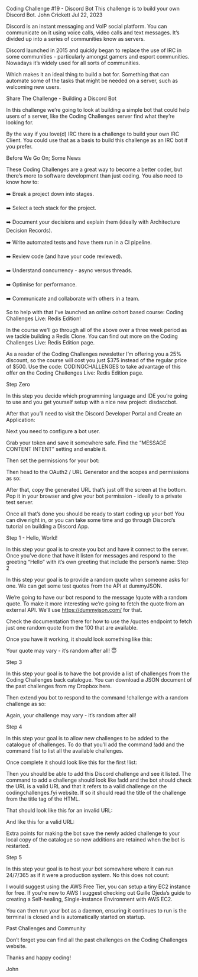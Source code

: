 Coding Challenge #19 - Discord Bot
This challenge is to build your own Discord Bot.
John Crickett
Jul 22, 2023

Discord is an instant messaging and VoIP social platform. You can communicate on it using voice calls, video calls and text messages. It’s divided up into a series of communities know as servers.

Discord launched in 2015 and quickly began to replace the use of IRC in some communities - particularly amongst gamers and esport communities. Nowadays it’s widely used for all sorts of communities.

Which makes it an ideal thing to build a bot for. Something that can automate some of the tasks that might be needed on a server, such as welcoming new users.

Share
The Challenge - Building a Discord Bot

In this challenge we’re going to look at building a simple bot that could help users of a server, like the Coding Challenges server find what they’re looking for.

By the way if you love(d) IRC there is a challenge to build your own IRC Client. You could use that as a basis to build this challenge as an IRC bot if you prefer.

Before We Go On; Some News

These Coding Challenges are a great way to become a better coder, but there’s more to software development than just coding. You also need to know how to:

➡️ Break a project down into stages.

➡️ Select a tech stack for the project.

➡️ Document your decisions and explain them (ideally with Architecture Decision Records).

➡️ Write automated tests and have them run in a CI pipeline.

➡️ Review code (and have your code reviewed).

➡️ Understand concurrency - async versus threads.

➡️ Optimise for performance.

➡️ Communicate and collaborate with others in a team.

So to help with that I’ve launched an online cohort based course: Coding Challenges Live: Redis Edition!

In the course we’ll go through all of the above over a three week period as we tackle building a Redis Clone. You can find out more on the Coding Challenges Live: Redis Edition page.

As a reader of the Coding Challenges newsletter I’m offering you a 25% discount, so the course will cost you just $375 instead of the regular price of $500. Use the code: CODINGCHALLENGES to take advantage of this offer on the Coding Challenges Live: Redis Edition page.

Step Zero

In this step you decide which programming language and IDE you’re going to use and you get yourself setup with a nice new project: disdaccbot.

After that you’ll need to visit the Discord Developer Portal and Create an Application:

Next you need to configure a bot user.

Grab your token and save it somewhere safe. Find the “MESSAGE CONTENT INTENT” setting and enable it.

Then set the permissions for your bot:

Then head to the OAuth2 / URL Generator and the scopes and permissions as so:

After that, copy the generated URL that’s just off the screen at the bottom. Pop it in your browser and give your bot permission - ideally to a private test server.

Once all that’s done you should be ready to start coding up your bot! You can dive right in, or you can take some time and go through Discord’s tutorial on building a Discord App.

Step 1 - Hello, World!

In this step your goal is to create you bot and have it connect to the server. Once you’ve done that have it listen for messages and respond to the greeting “Hello” with it’s own greeting that include the person’s name:
Step 2

In this step your goal is to provide a random quote when someone asks for one. We can get some test quotes from the API at dummyJSON.

We’re going to have our bot respond to the message !quote with a random quote. To make it more interesting we’re going to fetch the quote from an external API. We’ll use https://dummyjson.com/ for that.

Check the documentation there for how to use the /quotes endpoint to fetch just one random quote from the 100 that are available.

Once you have it working, it should look something like this:

Your quote may vary - it’s random after all! 😇

Step 3

In this step your goal is to have the bot provide a list of challenges from the Coding Challenges back catalogue. You can download a JSON document of the past challenges from my Dropbox here.

Then extend you bot to respond to the command !challenge with a random challenge as so:

Again, your challenge may vary - it’s random after all!

Step 4

In this step your goal is to allow new challenges to be added to the catalogue of challenges. To do that you’ll add the command !add <challenge> and the command !list to list all the available challenges.

Once complete it should look like this for the first !list:

Then you should be able to add this Discord challenge and see it listed. The command to add a challenge should look like !add <challenge URL> and the bot should check the URL is a valid URL and that it refers to a valid challenge on the codingchallenges.fyi website. If so it should read the title of the challenge from the title tag of the HTML.

That should look like this for an invalid URL:

And like this for a valid URL:

Extra points for making the bot save the newly added challenge to your local copy of the catalogue so new additions are retained when the bot is restarted.

Step 5

In this step your goal is to host your bot somewhere where it can run 24/7/365 as if it were a production system. No this does not count:

I would suggest using the AWS Free Tier, you can setup a tiny EC2 instance for free. If you’re new to AWS I suggest checking out Guille Ojeda’s guide to creating a Self-healing, Single-instance Environment with AWS EC2.

You can then run your bot as a daemon, ensuring it continues to run is the terminal is closed and is automatically started on startup.

Past Challenges and Community

Don’t forget you can find all the past challenges on the Coding Challenges website.

Thanks and happy coding!

John